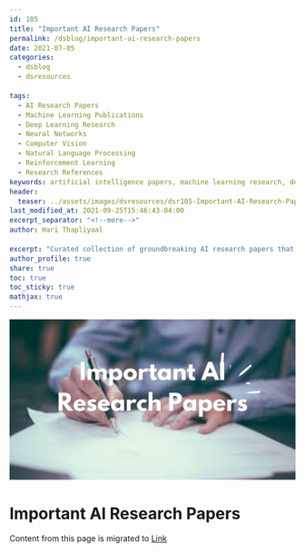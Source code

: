 ```yaml
---
id: 105    
title: "Important AI Research Papers"
permalink: /dsblog/important-ai-research-papers
date: 2021-07-05
categories:
  - dsblog
  - dsresources
  
tags:
  - AI Research Papers
  - Machine Learning Publications
  - Deep Learning Research
  - Neural Networks
  - Computer Vision
  - Natural Language Processing
  - Reinforcement Learning
  - Research References
keywords: artificial intelligence papers, machine learning research, deep learning publications, neural network architectures, computer vision breakthroughs, NLP innovations, reinforcement learning papers, AI algorithms, transformer models, convolutional neural networks, GAN research, BERT papers, GPT architecture, research methodology, citation metrics
header:
  teaser: ../assets/images/dsresources/dsr105-Important-AI-Research-Papers.jpg
last_modified_at: 2021-09-25T15:46:43-04:00
excerpt_separator: "<!--more-->"   
author: Hari Thapliyaal   

excerpt: "Curated collection of groundbreaking AI research papers that shaped the field of artificial intelligence. Features seminal works in deep learning, computer vision, NLP, and reinforcement learning, with summaries and impact analysis. Essential reading for researchers, practitioners, and AI enthusiasts."
author_profile: true   
share: true   
toc: true   
toc_sticky: true 
mathjax: true
---
```


![Important AI Research Papers](../assets/images/dsresources/dsr105-Important-AI-Research-Papers.jpg)   
   
# Important AI Research Papers   
   
Content from this page is migrated to [Link](https://dasarpai.com/dsblog/select-ai-papers)